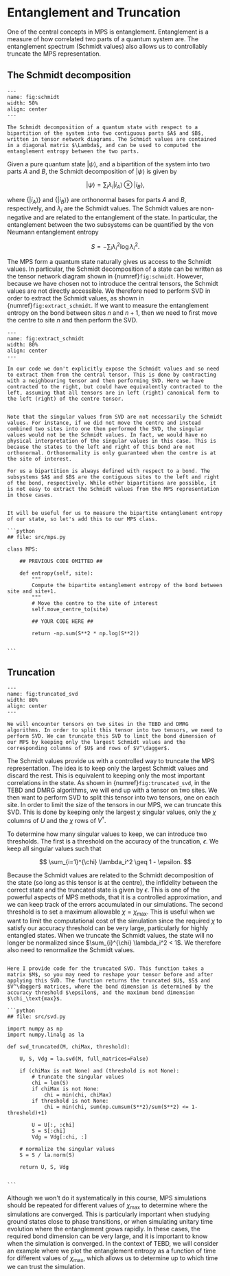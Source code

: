 # Entanglement and Truncation

One of the central concepts in MPS is entanglement. Entanglement is a measure of how correlated two parts of a quantum system are. The entanglement spectrum (Schmidt values) also allows us to controllably truncate the MPS representation.

## The Schmidt decomposition

```{figure} images/schmidt.jpeg
---
name: fig:schmidt
width: 50%
align: center
---

The Schmidt decomposition of a quantum state with respect to a bipartition of the system into two contiguous parts $A$ and $B$, written in tensor network diagrams. The Schmidt values are contained in a diagonal matrix $\Lambda$, and can be used to computed the entanglement entropy between the two parts.
```

Given a pure quantum state $|\psi\rangle$, and a bipartition of the system into two parts $A$ and $B$, the Schmidt decomposition of $|\psi\rangle$ is given by

$$
|\psi\rangle = \sum_i \lambda_i |i_A\rangle \otimes |i_B\rangle,
$$

where $\{|i_A\rangle\}$ and $\{|i_B\rangle\}$ are orthonormal bases for parts $A$ and $B$, respectively, and $\lambda_i$ are the Schmidt values. The Schmidt values are non-negative and are related to the entanglement of the state. In particular, the entanglement between the two subsystems can be quantified by the von Neumann entanglement entropy

$$
S = -\sum_i \lambda_i^2 \log \lambda_i^2.
$$

The MPS form a quantum state naturally gives us access to the Schmidt values. In particular, the Schmidt decomposition of a state can be written as the tensor network diagram shown in {numref}`fig:schmidt`. However, because we have chosen not to introduce the central tensors, the Schmidt values are not directly accessible. We therefore need to perform SVD in order to extract the Schmidt values, as shown in {numref}`fig:extract_schmidt`. If we want to measure the entanglement entropy on the bond between sites $n$ and $n+1$, then we need to first move the centre to site $n$ and then perform the SVD.

```{figure} images/extract_schmidt.jpeg
---
name: fig:extract_schmidt
width: 80%
align: center
---

In our code we don't explicitly expose the Schmidt values and so need to extract them from the central tensor. This is done by contracting with a neighbouring tensor and then performing SVD. Here we have contracted to the right, but could have equivalently contracted to the left, assuming that all tensors are in left (right) canonical form to the left (right) of the centre tensor.
```

```{note}

Note that the singular values from SVD are not necessarily the Schmidt values. For instance, if we did not move the centre and instead combined two sites into one then performed the SVD, the singular values would not be the Schmidt values. In fact, we would have no physical interpretation of the singular values in this case. This is because the states to the left and right of this bond are not orthonormal. Orthonormality is only guaranteed when the centre is at the site of interest.

For us a bipartition is always defined with respect to a bond. The subsystems $A$ and $B$ are the contiguous sites to the left and right of the bond, respectively. While other bipartitions are possible, it is not easy to extract the Schmidt values from the MPS representation in those cases.

```


````{admonition} Code: Entanglement entropy

It will be useful for us to measure the bipartite entanglement entropy of our state, so let's add this to our MPS class.

```python
## file: src/mps.py

class MPS:

    ## PREVIOUS CODE OMITTED ##

    def entropy(self, site):
        """
        Compute the bipartite entanglement entropy of the bond between site and site+1.
        """
        # Move the centre to the site of interest
        self.move_centre_to(site)

        ## YOUR CODE HERE ##

        return -np.sum(S**2 * np.log(S**2))


```

````


## Truncation

```{figure} images/truncated_svd.jpeg
---
name: fig:truncated_svd
width: 80%
align: center
---

We will encounter tensors on two sites in the TEBD and DMRG algorithms. In order to split this tensor into two tensors, we need to perform SVD. We can truncate this SVD to limit the bond dimension of our MPS by keeping only the largest Schmidt values and the corresponding columns of $U$ and rows of $V^\dagger$.
```

The Schmidt values provide us with a controlled way to truncate the MPS representation. The idea is to keep only the largest Schmidt values and discard the rest. This is equivalent to keeping only the most important correlations in the state. As shown in {numref}`fig:truncated_svd`, in the TEBD and DMRG algorithms, we will end up with a tensor on two sites. We then want to perform SVD to split this tensor into two tensors, one on each site. In order to limit the size of the tensors in our MPS, we can truncate this SVD. This is done by keeping only the largest $\chi$ singular values, only the $\chi$ columns of $U$ and the $\chi$ rows of $V^\dagger$.

To determine how many singular values to keep, we can introduce two thresholds. The first is a threshold on the accuracy of the truncation, $\epsilon$. We keep all singular values such that

$$
\sum_{i=1}^{\chi} \lambda_i^2 \geq 1 - \epsilon.
$$

Because the Schmidt values are related to the Schmidt decomposition of the state (so long as this tensor is at the centre), the infidelity between the correct state and the truncated state is given by $\epsilon$. This is one of the powerful aspects of MPS methods, that it is a controlled approximation, and we can keep track of the errors accumulated in our simulations. The second threshold is to set a maximum allowable $\chi = \chi_\text{max}$. This is useful when we want to limit the computational cost of the simulation since the required $\chi$ to satisfy our accuracy threshold can be very large, particularly for highly entangled states. When we truncate the Schmidt values, the state will no longer be normalized since $\sum_{i}^{\chi} \lambda_i^2 < 1$. We therefore also need to renormalize the Schmidt values.


````{admonition} Code: Truncated SVD

Here I provide code for the truncated SVD. This function takes a matrix $M$, so you may need to reshape your tensor before and after applying this SVD. The function returns the truncated $U$, $S$ and $V^\dagger$ matrices, where the bond dimension is determined by the accuracy threshold $\epsilon$, and the maximum bond dimension $\chi_\text{max}$.

```python
## file: src/svd.py

import numpy as np
import numpy.linalg as la

def svd_truncated(M, chiMax, threshold):

    U, S, Vdg = la.svd(M, full_matrices=False)
    
    if (chiMax is not None) and (threshold is not None):
        # truncate the singular values
        chi = len(S)
        if chiMax is not None:
            chi = min(chi, chiMax)
        if threshold is not None:
            chi = min(chi, sum(np.cumsum(S**2)/sum(S**2) <= 1-threshold)+1)

        U = U[:, :chi]
        S = S[:chi]
        Vdg = Vdg[:chi, :]
    
    # normalize the singular values
    S = S / la.norm(S)

    return U, S, Vdg


```

````

Although we won't do it systematically in this course, MPS simulations should be repeated for different values of $\chi_\text{max}$ to determine where the simulations are converged. This is particularly important when studying ground states close to phase transitions, or when simulating unitary time evolution where the entanglement grows rapidly. In these cases, the required bond dimension can be very large, and it is important to know when the simulation is converged. In the context of TEBD, we will consider an example where we plot the entanglement entropy as a function of time for different values of $\chi_\text{max}$, which allows us to determine up to which time we can trust the simulation.
